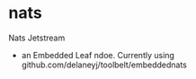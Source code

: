 # nats

Nats Jetstream

- an Embedded Leaf ndoe. Currently using github.com/delaneyj/toolbelt/embeddednats





